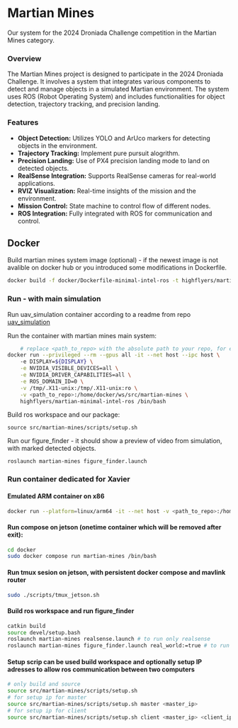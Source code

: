 # Martian Mines
Our system for the 2024 Droniada Challenge competition in the Martian Mines category.

### Overview
The Martian Mines project is designed to participate in the 2024 Droniada Challenge. It involves a system that integrates various components to detect and manage objects in a simulated Martian environment. The system uses ROS (Robot Operating System) and includes functionalities for object detection, trajectory tracking, and precision landing.

### Features
- **Object Detection:** Utilizes YOLO and ArUco markers for detecting objects in the environment.
- **Trajectory Tracking:** Implement pure pursuit alogrithm.
- **Precision Landing:** Use of PX4 precision landing mode to land on detected objects.
- **RealSense Integration:** Supports RealSense cameras for real-world applications.
- **RVIZ Visualization:** Real-time insights of the mission and the environment.
- **Mission Control:** State machine to control flow of different nodes.
- **ROS Integration:** Fully integrated with ROS for communication and control.

## Docker
Build martian mines system image (optional) - if the newest image is not avalible on docker hub or you introduced some modifications in Dockerfile. 
```bash
docker build -f docker/Dockerfile-minimal-intel-ros -t highflyers/martian-minimal-intel-ros .
```
### Run - with main simulation
Run uav_simulation container according to a readme from repo [uav_simulation](https://github.com/High-Flyers/uav_simulation)

Run the container with martian mines main system:

```bash
    # replace <path_to_repo> with the absolute path to your repo, for example: /home/user/Documents/repos/martian-mines-object-detection
docker run --privileged --rm --gpus all -it --net host --ipc host \                  
    -e DISPLAY=${DISPLAY} \
    -e NVIDIA_VISIBLE_DEVICES=all \
    -e NVIDIA_DRIVER_CAPABILITIES=all \
    -e ROS_DOMAIN_ID=0 \
    -v /tmp/.X11-unix:/tmp/.X11-unix:ro \
    -v <path_to_repo>:/home/docker/ws/src/martian-mines \
    highflyers/martian-minimal-intel-ros /bin/bash
```
Build ros workspace and our package:
```
source src/martian-mines/scripts/setup.sh

```
Run our figure_finder - it should show a preview of video from simulation, with marked detected objects.
```
roslaunch martian-mines figure_finder.launch 
```

### Run container dedicated for Xavier
#### Emulated ARM container on x86

```bash
docker run --platform=linux/arm64 -it --net host -v <path_to_repo>:/home/user/ws/src/martian-mines highflyers/martian-mines-jetson:realsense
```

#### Run compose on jetson (onetime container which will be removed after exit):
```bash
cd docker
sudo docker compose run martian-mines /bin/bash  
```

#### Run tmux sesion on jetson, with persistent docker compose and mavlink router
```bash
sudo ./scripts/tmux_jetson.sh
```


#### Build ros workspace and run figure_finder
```bash
catkin build
source devel/setup.bash
roslaunch martian-mines realsense.launch # to run only realsense
roslaunch martian-mines figure_finder.launch real_world:=true # to run figure_finder with realworld config
```
#### Setup scrip can be used build workspace and optionally setup IP adresses to allow ros communication between two computers
```bash
# only build and source
source src/martian-mines/scripts/setup.sh
# for setup ip for master
source src/martian-mines/scripts/setup.sh master <master_ip>
# for setup ip for client
source src/martian-mines/scripts/setup.sh client <master_ip> <client_ip>
```
